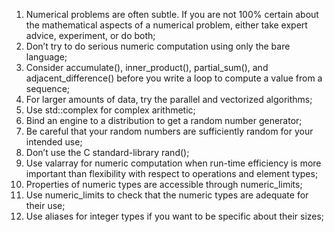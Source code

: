 1. Numerical problems are often subtle. If you are not 100% certain about the mathematical aspects of a numerical problem, either take expert advice, experiment, or do both;
2. Don’t try to do serious numeric computation using only the bare language;
3. Consider accumulate(), inner_product(), partial_sum(), and adjacent_difference() before you write a loop to compute a value from a sequence;
4. For larger amounts of data, try the parallel and vectorized algorithms;
5. Use std::complex for complex arithmetic;
6. Bind an engine to a distribution to get a random number generator;
7. Be careful that your random numbers are sufficiently random for your intended use;
8. Don’t use the C standard-library rand();
9. Use valarray for numeric computation when run-time efficiency is more important than flexibility with respect to operations and element types;
10. Properties of numeric types are accessible through numeric_limits;
11. Use numeric_limits to check that the numeric types are adequate for their use;
12. Use aliases for integer types if you want to be specific about their sizes;